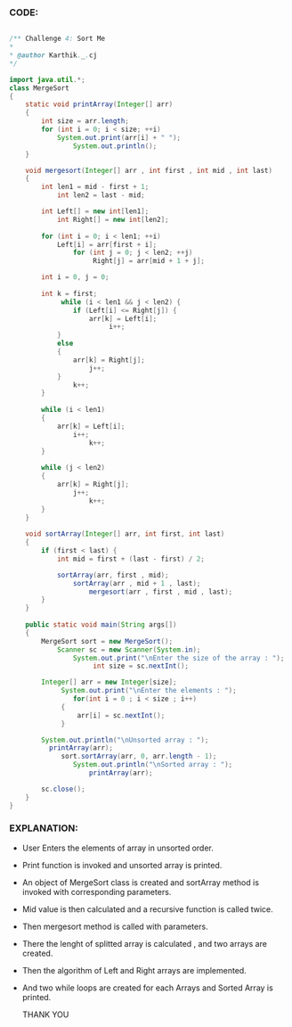 ### CODE:

```java

/** Challenge 4: Sort Me
* 
* @author Karthik._.cj
*/

import java.util.*;
class MergeSort
{
    static void printArray(Integer[] arr)
    {
        int size = arr.length;
        for (int i = 0; i < size; ++i)
            System.out.print(arr[i] + " ");
                System.out.println();
    }

    void mergesort(Integer[] arr , int first , int mid , int last)
    {
        int len1 = mid - first + 1;
            int len2 = last - mid;

        int Left[] = new int[len1];
            int Right[] = new int[len2];
 
        for (int i = 0; i < len1; ++i)
            Left[i] = arr[first + i];
                for (int j = 0; j < len2; ++j)
                     Right[j] = arr[mid + 1 + j];

        int i = 0, j = 0;
 
        int k = first;
             while (i < len1 && j < len2) {
                if (Left[i] <= Right[j]) {
                    arr[k] = Left[i];
                         i++;
            }
            else 
            {
                arr[k] = Right[j];
                    j++;
            }
                k++;
        }
 
        while (i < len1) 
        {
            arr[k] = Left[i];
                i++;
                    k++;
        }
 
        while (j < len2) 
        {
            arr[k] = Right[j];
                j++;
                    k++;
        }
    }
 
    void sortArray(Integer[] arr, int first, int last)
    {
        if (first < last) {
            int mid = first + (last - first) / 2; 

            sortArray(arr, first , mid);
                sortArray(arr , mid + 1 , last);
                    mergesort(arr , first , mid , last);
        }
    }
 
    public static void main(String args[])
    {
        MergeSort sort = new MergeSort();
            Scanner sc = new Scanner(System.in);
                System.out.print("\nEnter the size of the array : ");
                     int size = sc.nextInt();

        Integer[] arr = new Integer[size]; 
             System.out.print("\nEnter the elements : ");
                for(int i = 0 ; i < size ; i++)
             {
                 arr[i] = sc.nextInt();
             }

        System.out.println("\nUnsorted array : ");     
          printArray(arr);
             sort.sortArray(arr, 0, arr.length - 1);
                System.out.println("\nSorted array : ");
                    printArray(arr);

        sc.close();
    }
}

```

### EXPLANATION:

- User Enters the elements of array in unsorted order.
- Print function is invoked and unsorted array is printed.
- An object of MergeSort class is created and sortArray method is invoked with corresponding parameters.
- Mid value is then calculated and a recursive function is called twice.
- Then mergesort method is called with parameters.
- There the lenght of splitted array is calculated , and two arrays are created.
- Then the algorithm of Left and Right arrays are implemented.
- And two while loops are created for each Arrays and Sorted Array is printed.

  THANK YOU
